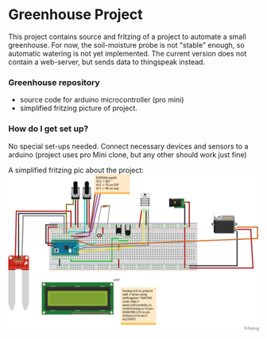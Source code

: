 # Greenhouse Project #

This project contains source and fritzing of a project to automate a small greenhouse. For now, the soil-moisture probe is not "stable" enough, so automatic watering is not yet implemented. The current version does not contain a web-server, but sends data to thingspeak instead.

### Greenhouse repository ###
* source code for arduino microcontroller (pro mini)
* simplified fritzing picture of project.

### How do I get set up? ###
No special set-ups needed. Connect necessary devices and sensors to a arduino (project uses pro Mini clone, but any other should work just fine)

A simplified fritzing pic about the project:
![Project Frizing](greenhouse_bb.png)